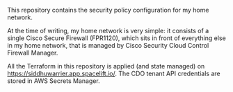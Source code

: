 This repository contains the security policy configuration for my home network.

At the time of writing, my home network is very simple: it consists of a single Cisco Secure Firewall (FPR1120), which sits in front of everything else in my home network, that is managed by Cisco Security Cloud Control Firewall Manager.

All the Terraform in this repository is applied (and state managed) on https://siddhuwarrier.app.spacelift.io/. The CDO tenant API credentials are stored in AWS Secrets Manager.